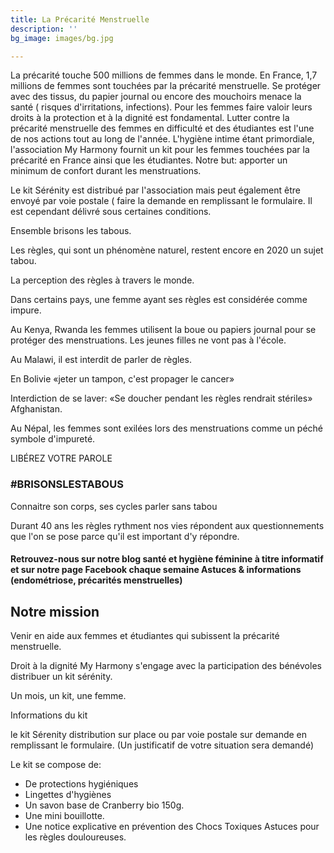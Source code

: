 ```yaml
---
title: La Précarité Menstruelle
description: ''
bg_image: images/bg.jpg

---
```

La précarité touche 500 millions de femmes dans le monde. En France, 1,7 millions de femmes sont touchées par la précarité menstruelle. Se protéger avec des tissus, du papier journal ou encore des mouchoirs menace la santé ( risques d'irritations, infections). Pour les femmes faire valoir leurs droits  à la protection et à la dignité est fondamental. Lutter contre la précarité menstruelle des femmes en difficulté et des étudiantes est l'une de nos actions tout au long de l'année. L'hygiène intime étant primordiale, l'association My Harmony fournit un kit pour les femmes touchées par la précarité en France ainsi que les étudiantes. Notre but: apporter un minimum de confort durant les menstruations.

Le kit Sérénity est distribué par l'association mais peut également être envoyé par voie postale ( faire la demande en remplissant le formulaire. Il est cependant délivré sous certaines conditions.

Ensemble brisons les tabous.

Les règles, qui sont un phénomène naturel, restent encore en 2020 un sujet tabou.

La perception des règles à travers le monde.

Dans certains pays, une femme ayant ses règles est considérée comme impure.

Au Kenya, Rwanda les femmes utilisent la boue ou papiers journal pour se protéger des menstruations. Les jeunes filles ne vont pas à l'école.

Au Malawi, il est interdit de parler de règles.

En Bolivie «jeter un tampon, c'est propager le cancer»

Interdiction de se laver: «Se doucher pendant les règles rendrait stériles» Afghanistan.

Au Népal, les femmes sont exilées lors des menstruations comme un péché symbole d'impureté.

LIBÉREZ VOTRE PAROLE

### #BRISONSLESTABOUS

Connaitre son corps, ses cycles parler sans tabou

Durant 40 ans les règles rythment nos vies répondent aux questionnements que l'on se pose parce qu'il est important d'y répondre.

#### Retrouvez-nous sur notre blog santé et hygiène féminine à titre informatif et sur notre page Facebook chaque semaine Astuces & informations (endométriose, précarités menstruelles)

## Notre mission

Venir en aide aux femmes et étudiantes qui subissent la précarité menstruelle.

Droit à la dignité My Harmony s'engage avec la participation des bénévoles distribuer un kit sérénity.

Un mois, un kit, une femme.

Informations du kit

le kit Sérenity distribution sur place ou par voie postale sur demande en remplissant le formulaire. (Un justificatif de votre situation sera demandé)

Le kit se compose de:

* De protections hygiéniques
* Lingettes d'hygiènes
* Un savon base de Cranberry bio 150g.
* Une mini bouillotte.
* Une notice explicative en prévention des Chocs Toxiques Astuces pour les règles douloureuses.